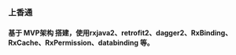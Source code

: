 ### 上香通 
#### 基于 MVP架构 搭建，使用rxjava2、retrofit2、dagger2、RxBinding、RxCache、RxPermission、databinding 等。
